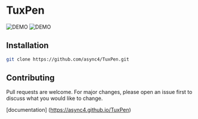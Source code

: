 # TuxPen

![DEMO](https://i.imgur.com/J8mMYRW.png)
![DEMO](https://i.imgur.com/6upVFL4.png)

## Installation
``` bash
git clone https://github.com/async4/TuxPen.git
```

## Contributing
Pull requests are welcome. For major changes, please open an issue first to discuss what you would like to change.

[documentation] (https://async4.github.io/TuxPen)
